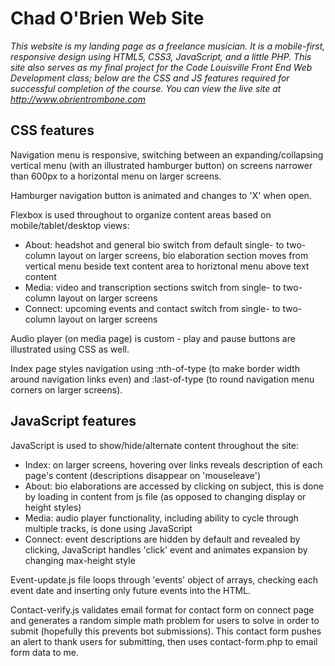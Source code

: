 # Chad O'Brien Web Site

*This website is my landing page as a freelance musician. It is a mobile-first, responsive design using HTML5, CSS3, JavaScript, and a little PHP. This site also serves as my final project for the Code Louisville Front End Web Development class; below are the CSS and JS features required for successful completion of the course. You can view the live site at <http://www.obrientrombone.com>*

## CSS features

Navigation menu is responsive, switching between an expanding/collapsing vertical menu (with an illustrated hamburger button) on screens narrower than 600px to a horizontal menu on larger screens.

Hamburger navigation button is animated and changes to 'X' when open.

Flexbox is used throughout to organize content areas based on mobile/tablet/desktop views:
- About: headshot and general bio switch from default single- to two-column layout on larger screens, bio elaboration section moves from vertical menu beside text content area to horiztonal menu above text content
- Media: video and transcription sections switch from single- to two-column layout on larger screens
- Connect: upcoming events and contact switch from single- to two-column layout on larger screens

Audio player (on media page) is custom - play and pause buttons are illustrated using CSS as well.

Index page styles navigation using :nth-of-type (to make border width around navigation links even) and :last-of-type (to round navigation menu corners on larger screens).

## JavaScript features

JavaScript is used to show/hide/alternate content throughout the site:
- Index: on larger screens, hovering over links reveals description of each page's content (descriptions disappear on 'mouseleave')
- About: bio elaborations are accessed by clicking on subject, this is done by loading in content from js file (as opposed to changing display or height styles)
- Media: audio player functionality, including ability to cycle through multiple tracks, is done using JavaScript
- Connect: event descriptions are hidden by default and revealed by clicking, JavaScript handles 'click' event and animates expansion by changing max-height style

Event-update.js file loops through 'events' object of arrays, checking each event date and inserting only future events into the HTML.

Contact-verify.js validates email format for contact form on connect page and generates a random simple math problem for users to solve in order to submit (hopefully this prevents bot submissions). This contact form pushes an alert to thank users for submitting, then uses contact-form.php to email form data to me.